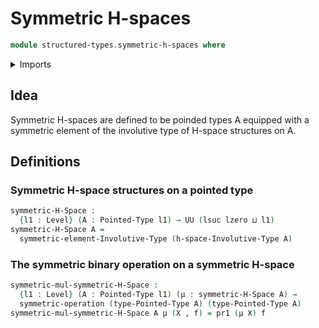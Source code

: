 # Symmetric H-spaces

```agda
module structured-types.symmetric-h-spaces where
```

<details><summary>Imports</summary>

```agda
open import structured-types.involutive-type-of-h-space-structures
open import structured-types.pointed-types
open import structured-types.symmetric-elements-involutive-types
open import foundation.dependent-pair-types
open import foundation.symmetric-operations
open import foundation.universe-levels
open import univalent-combinatorics.2-element-types
```

</details>

## Idea

Symmetric H-spaces are defined to be poinded types A equipped with a symmetric element of the involutive type of H-space structures on A.

## Definitions

### Symmetric H-space structures on a pointed type

```agda
symmetric-H-Space :
  {l1 : Level} (A : Pointed-Type l1) → UU (lsuc lzero ⊔ l1)
symmetric-H-Space A =
  symmetric-element-Involutive-Type (h-space-Involutive-Type A)
```

### The symmetric binary operation on a symmetric H-space

```agda
symmetric-mul-symmetric-H-Space :
  {l1 : Level} (A : Pointed-Type l1) (μ : symmetric-H-Space A) →
  symmetric-operation (type-Pointed-Type A) (type-Pointed-Type A)
symmetric-mul-symmetric-H-Space A μ (X , f) = pr1 (μ X) f
```

